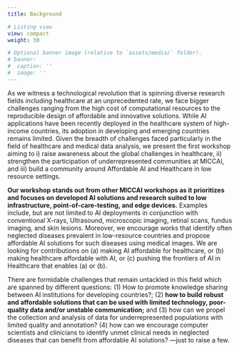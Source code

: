 ```yaml
---
title: Background

# Listing view
view: compact
weight: 30

# Optional banner image (relative to `assets/media/` folder).
# banner:
#  caption: ''
#  image: ''
---
```

As we witness a technological revolution that is spinning diverse research fields including healthcare at an unprecedented rate, we face bigger challenges ranging from the high cost of computational resources to the reproducible design of affordable and innovative solutions. While AI applications have been recently deployed in the healthcare system of high-income countries, its adoption in developing and emerging countries remains limited. Given the breadth of challenges faced particularly in the field of healthcare and medical data analysis, we present the first workshop aiming to i) raise awareness about the global challenges in healthcare, ii) strengthen the participation of underrepresented communities at MICCAI, and iii) build a community around Affordable AI and Healthcare in low resource settings.  

**Our workshop stands out from other MICCAI workshops as it prioritizes and focuses on developed AI solutions and research suited to low infrastructure, point-of-care-testing, and edge devices.** Examples include, but are not limited to AI deployments in conjunction with conventional X-rays, Ultrasound, microscopic imaging, retinal scans, fundus imaging, and skin lesions. Moreover, we encourage works that identify often neglected diseases prevalent in low-resource countries and propose affordable AI solutions for such diseases using medical images. We are looking for contributions on (a) making AI affordable for healthcare, or (b) making healthcare affordable with AI, or (c) pushing the frontiers of AI in Healthcare that enables (a) or (b).

There are formidable challenges that remain untackled in this field which are spanned by different questions: (1) How to promote knowledge sharing between AI institutions for developing countries?; (2) **how to build robust and affordable solutions that can be used with limited technology, poor-quality data and/or unstable communication;** and (3) how can we propel the collection and analysis of data for underrepresented populations with limited quality and annotation? (4) how can we encourage computer scientists and clinicians to identify unmet clinical needs in neglected diseases that can benefit from affordable AI solutions? —just to raise a few.
